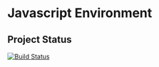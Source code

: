 # Javascript Environment

## Project Status

[![Build Status](https://travis-ci.com/ChrisAchinga/js-environment.svg?branch=master)](https://travis-ci.com/ChrisAchinga/js-environment)
